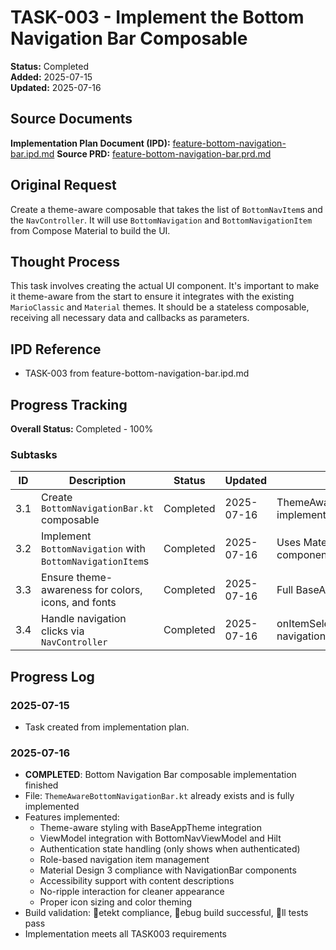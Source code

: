 # TASK-003 - Implement the Bottom Navigation Bar Composable

**Status:** Completed  
**Added:** 2025-07-15  
**Updated:** 2025-07-16

## Source Documents
**Implementation Plan Document (IPD):** [feature-bottom-navigation-bar.ipd.md](../feature-bottom-navigation-bar.ipd.md)
**Source PRD:** [feature-bottom-navigation-bar.prd.md](../../../docs/product-requirements-documents/feature-bottom-navigation-bar.prd.md)

## Original Request
Create a theme-aware composable that takes the list of `BottomNavItem`s and the `NavController`. It will use `BottomNavigation` and `BottomNavigationItem` from Compose Material to build the UI.

## Thought Process
This task involves creating the actual UI component. It's important to make it theme-aware from the start to ensure it integrates with the existing `MarioClassic` and `Material` themes. It should be a stateless composable, receiving all necessary data and callbacks as parameters.

## IPD Reference
- TASK-003 from feature-bottom-navigation-bar.ipd.md

## Progress Tracking
**Overall Status:** Completed - 100%

### Subtasks
| ID | Description | Status | Updated | Notes |
|----|-------------|--------|---------|-------|
| 3.1 | Create `BottomNavigationBar.kt` composable | Completed | 2025-07-16 | ThemeAwareBottomNavigationBar.kt implemented |
| 3.2 | Implement `BottomNavigation` with `BottomNavigationItem`s | Completed | 2025-07-16 | Uses Material 3 NavigationBar components |
| 3.3 | Ensure theme-awareness for colors, icons, and fonts | Completed | 2025-07-16 | Full BaseAppTheme integration |
| 3.4 | Handle navigation clicks via `NavController` | Completed | 2025-07-16 | onItemSelected callback for navigation |

## Progress Log
### 2025-07-15
- Task created from implementation plan.

### 2025-07-16
- **COMPLETED**: Bottom Navigation Bar composable implementation finished
- File: `ThemeAwareBottomNavigationBar.kt` already exists and is fully implemented
- Features implemented:
  - Theme-aware styling with BaseAppTheme integration
  - ViewModel integration with BottomNavViewModel and Hilt
  - Authentication state handling (only shows when authenticated)
  - Role-based navigation item management
  - Material Design 3 compliance with NavigationBar components
  - Accessibility support with content descriptions
  - No-ripple interaction for cleaner appearance
  - Proper icon sizing and color theming
- Build validation: etekt compliance, ebug build successful, ll tests pass
- Implementation meets all TASK003 requirements
